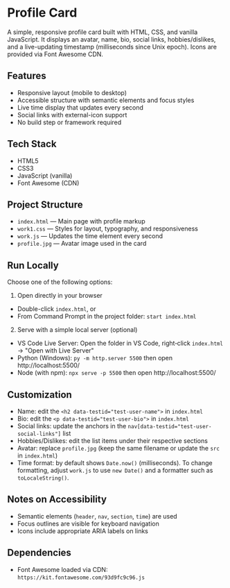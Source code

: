 # Profile Card

A simple, responsive profile card built with HTML, CSS, and vanilla JavaScript. It displays an avatar, name, bio, social links, hobbies/dislikes, and a live-updating timestamp (milliseconds since Unix epoch). Icons are provided via Font Awesome CDN.

## Features

- Responsive layout (mobile to desktop)
- Accessible structure with semantic elements and focus styles
- Live time display that updates every second
- Social links with external-icon support
- No build step or framework required

## Tech Stack

- HTML5
- CSS3
- JavaScript (vanilla)
- Font Awesome (CDN)

## Project Structure

- `index.html` — Main page with profile markup
- `work1.css` — Styles for layout, typography, and responsiveness
- `work.js` — Updates the time element every second
- `profile.jpg` — Avatar image used in the card

## Run Locally

Choose one of the following options:

1. Open directly in your browser

- Double-click `index.html`, or
- From Command Prompt in the project folder: `start index.html`

2. Serve with a simple local server (optional)

- VS Code Live Server: Open the folder in VS Code, right‑click `index.html` → "Open with Live Server"
- Python (Windows): `py -m http.server 5500` then open http://localhost:5500/
- Node (with npm): `npx serve -p 5500` then open http://localhost:5500/

## Customization

- Name: edit the `<h2 data-testid="test-user-name">` in `index.html`
- Bio: edit the `<p data-testid="test-user-bio">` in `index.html`
- Social links: update the anchors in the `nav[data-testid="test-user-social-links"]` list
- Hobbies/Dislikes: edit the list items under their respective sections
- Avatar: replace `profile.jpg` (keep the same filename or update the `src` in `index.html`)
- Time format: by default shows `Date.now()` (milliseconds). To change formatting, adjust `work.js` to use `new Date()` and a formatter such as `toLocaleString()`.

## Notes on Accessibility

- Semantic elements (`header`, `nav`, `section`, `time`) are used
- Focus outlines are visible for keyboard navigation
- Icons include appropriate ARIA labels on links

## Dependencies

- Font Awesome loaded via CDN: `https://kit.fontawesome.com/93d9fc9c96.js`
